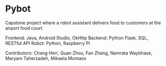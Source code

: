 # Pybot
Capstone project where a robot assistant delivers food to customers at the airport food court.

Frontend: Java, Android Studio, OkHttp
Backend: Python Flask, SQL, RESTful API
Robot: Python, Raspberry Pi

Contributors:
Chang Herr, Quan Zhou, Fan Zhang, Namrata Waybhase, Maryam Taherzadeh, Mikaela Montaos
